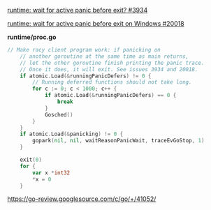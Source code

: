 
[runtime: wait for active panic before exit? #3934](https://github.com/golang/go/issues/3934)

[runtime: wait for active panic before exit on Windows #20018](https://github.com/golang/go/issues/20018)



**runtime/proc.go**

```go
// Make racy client program work: if panicking on
	// another goroutine at the same time as main returns,
	// let the other goroutine finish printing the panic trace.
	// Once it does, it will exit. See issues 3934 and 20018.
	if atomic.Load(&runningPanicDefers) != 0 {
		// Running deferred functions should not take long.
		for c := 0; c < 1000; c++ {
			if atomic.Load(&runningPanicDefers) == 0 {
				break
			}
			Gosched()
		}
	}
	if atomic.Load(&panicking) != 0 {
		gopark(nil, nil, waitReasonPanicWait, traceEvGoStop, 1)
	}

	exit(0)
	for {
		var x *int32
		*x = 0
	}
```


https://go-review.googlesource.com/c/go/+/41052/


